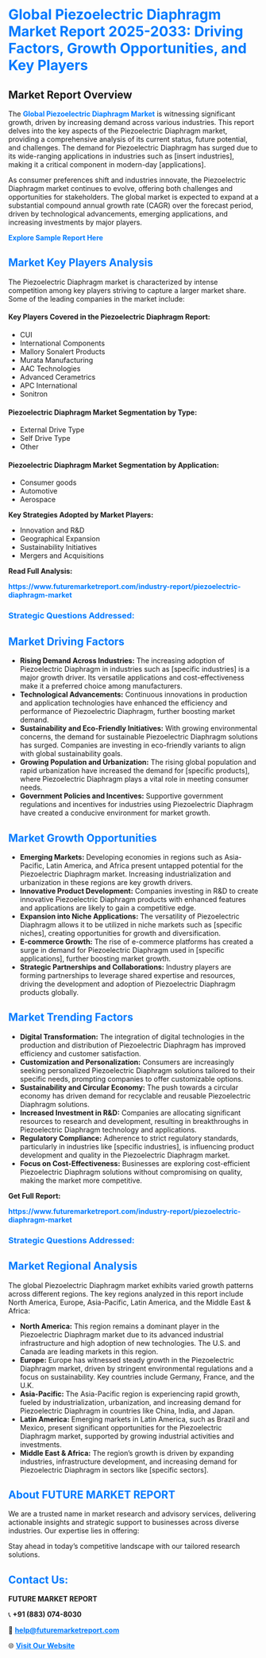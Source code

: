 <h1 style="color: #007BFF;">Global Piezoelectric Diaphragm Market Report 2025-2033: Driving Factors, Growth Opportunities, and Key Players</h1>

<section id="overview">
<h2>Market Report Overview</h2>
<p>The <a href="https://www.futuremarketreport.com/industry-report/piezoelectric-diaphragm-market" style="color: #007BFF; text-decoration: none;"><strong>Global Piezoelectric Diaphragm Market</strong></a> is witnessing significant growth, driven by increasing demand across various industries. This report delves into the key aspects of the Piezoelectric Diaphragm market, providing a comprehensive analysis of its current status, future potential, and challenges. The demand for Piezoelectric Diaphragm has surged due to its wide-ranging applications in industries such as [insert industries], making it a critical component in modern-day [applications].</p>
<p>As consumer preferences shift and industries innovate, the Piezoelectric Diaphragm market continues to evolve, offering both challenges and opportunities for stakeholders. The global market is expected to expand at a substantial compound annual growth rate (CAGR) over the forecast period, driven by technological advancements, emerging applications, and increasing investments by major players.</p>
</section>

<section id="overview">
<p><a href="https://www.futuremarketreport.com/request-sample/reportId=102539" style="color: #007BFF; text-decoration: none;"><strong>Explore Sample Report Here</strong></a></p>
</section>

<section id="key-players">
<h2 style="color: #007BFF;">Market Key Players Analysis</h2>
<p>The Piezoelectric Diaphragm market is characterized by intense competition among key players striving to capture a larger market share. Some of the leading companies in the market include:</p>
<h4>Key Players Covered in the Piezoelectric Diaphragm Report:</h4>
<ul><li>CUI</li><li>International Components</li><li>Mallory Sonalert Products</li><li>Murata Manufacturing</li><li>AAC Technologies</li><li>Advanced Cerametrics</li><li>APC International</li><li>Sonitron</li></ul>
<h4>Piezoelectric Diaphragm Market Segmentation by Type:</h4>
<ul><li>External Drive Type</li><li>Self Drive Type</li><li>Other</li></ul>

<h4>Piezoelectric Diaphragm Market Segmentation by Application:</h4>
<ul><li>Consumer goods</li><li>Automotive</li><li>Aerospace</li></ul>
<p><strong>Key Strategies Adopted by Market Players:</strong></p>
<ul>
<li>Innovation and R&D</li>
<li>Geographical Expansion</li>
<li>Sustainability Initiatives</li>
<li>Mergers and Acquisitions</li>
</ul>
</section>

<section>
<p><strong>Read Full Analysis: </strong></p><a href="https://www.futuremarketreport.com/industry-report/piezoelectric-diaphragm-market" style="color: #007BFF; text-decoration: none;"><strong>https://www.futuremarketreport.com/industry-report/piezoelectric-diaphragm-market</strong></a>
<h3 style="color: #007BFF;">Strategic Questions Addressed:</h3>
</section>

<section id="driving-factors">
<h2 style="color: #007BFF;">Market Driving Factors</h2>
<ul>
<li><strong>Rising Demand Across Industries:</strong> The increasing adoption of Piezoelectric Diaphragm in industries such as [specific industries] is a major growth driver. Its versatile applications and cost-effectiveness make it a preferred choice among manufacturers.</li>
<li><strong>Technological Advancements:</strong> Continuous innovations in production and application technologies have enhanced the efficiency and performance of Piezoelectric Diaphragm, further boosting market demand.</li>
<li><strong>Sustainability and Eco-Friendly Initiatives:</strong> With growing environmental concerns, the demand for sustainable Piezoelectric Diaphragm solutions has surged. Companies are investing in eco-friendly variants to align with global sustainability goals.</li>
<li><strong>Growing Population and Urbanization:</strong> The rising global population and rapid urbanization have increased the demand for [specific products], where Piezoelectric Diaphragm plays a vital role in meeting consumer needs.</li>
<li><strong>Government Policies and Incentives:</strong> Supportive government regulations and incentives for industries using Piezoelectric Diaphragm have created a conducive environment for market growth.</li>
</ul>
</section>

<section id="growth-opportunities">
<h2 style="color: #007BFF;">Market Growth Opportunities</h2>
<ul>
<li><strong>Emerging Markets:</strong> Developing economies in regions such as Asia-Pacific, Latin America, and Africa present untapped potential for the Piezoelectric Diaphragm market. Increasing industrialization and urbanization in these regions are key growth drivers.</li>
<li><strong>Innovative Product Development:</strong> Companies investing in R&D to create innovative Piezoelectric Diaphragm products with enhanced features and applications are likely to gain a competitive edge.</li>
<li><strong>Expansion into Niche Applications:</strong> The versatility of Piezoelectric Diaphragm allows it to be utilized in niche markets such as [specific niches], creating opportunities for growth and diversification.</li>
<li><strong>E-commerce Growth:</strong> The rise of e-commerce platforms has created a surge in demand for Piezoelectric Diaphragm used in [specific applications], further boosting market growth.</li>
<li><strong>Strategic Partnerships and Collaborations:</strong> Industry players are forming partnerships to leverage shared expertise and resources, driving the development and adoption of Piezoelectric Diaphragm products globally.</li>
</ul>
</section>

<section id="trending-factors">
<h2 style="color: #007BFF;">Market Trending Factors</h2>
<ul>
<li><strong>Digital Transformation:</strong> The integration of digital technologies in the production and distribution of Piezoelectric Diaphragm has improved efficiency and customer satisfaction.</li>
<li><strong>Customization and Personalization:</strong> Consumers are increasingly seeking personalized Piezoelectric Diaphragm solutions tailored to their specific needs, prompting companies to offer customizable options.</li>
<li><strong>Sustainability and Circular Economy:</strong> The push towards a circular economy has driven demand for recyclable and reusable Piezoelectric Diaphragm solutions.</li>
<li><strong>Increased Investment in R&D:</strong> Companies are allocating significant resources to research and development, resulting in breakthroughs in Piezoelectric Diaphragm technology and applications.</li>
<li><strong>Regulatory Compliance:</strong> Adherence to strict regulatory standards, particularly in industries like [specific industries], is influencing product development and quality in the Piezoelectric Diaphragm market.</li>
<li><strong>Focus on Cost-Effectiveness:</strong> Businesses are exploring cost-efficient Piezoelectric Diaphragm solutions without compromising on quality, making the market more competitive.</li>
</ul>
</section>

<section>
<p><strong>Get Full Report: </strong></p><a href="https://www.futuremarketreport.com/industry-report/piezoelectric-diaphragm-market" style="color: #007BFF; text-decoration: none;"><strong>https://www.futuremarketreport.com/industry-report/piezoelectric-diaphragm-market</strong></a>
<h3 style="color: #007BFF;">Strategic Questions Addressed:</h3>
</section>


<section id="regional-analysis">
<h2 style="color: #007BFF;">Market Regional Analysis</h2>
<p>The global Piezoelectric Diaphragm market exhibits varied growth patterns across different regions. The key regions analyzed in this report include North America, Europe, Asia-Pacific, Latin America, and the Middle East & Africa:</p>
<ul>
<li><strong>North America:</strong> This region remains a dominant player in the Piezoelectric Diaphragm market due to its advanced industrial infrastructure and high adoption of new technologies. The U.S. and Canada are leading markets in this region.</li>
<li><strong>Europe:</strong> Europe has witnessed steady growth in the Piezoelectric Diaphragm market, driven by stringent environmental regulations and a focus on sustainability. Key countries include Germany, France, and the U.K.</li>
<li><strong>Asia-Pacific:</strong> The Asia-Pacific region is experiencing rapid growth, fueled by industrialization, urbanization, and increasing demand for Piezoelectric Diaphragm in countries like China, India, and Japan.</li>
<li><strong>Latin America:</strong> Emerging markets in Latin America, such as Brazil and Mexico, present significant opportunities for the Piezoelectric Diaphragm market, supported by growing industrial activities and investments.</li>
<li><strong>Middle East & Africa:</strong> The region’s growth is driven by expanding industries, infrastructure development, and increasing demand for Piezoelectric Diaphragm in sectors like [specific sectors].</li>
</ul>
</section>

<footer>
<h2 style="color: #007BFF;">About FUTURE MARKET REPORT</h2>
<p>We are a trusted name in market research and advisory services, delivering actionable insights and strategic support to businesses across diverse industries. Our expertise lies in offering:</p>

<p>Stay ahead in today’s competitive landscape with our tailored research solutions.</p>

<h2 style="color: #007BFF;">Contact Us:</h2>
<p><strong>FUTURE MARKET REPORT</strong></p>
<p>📞 <strong>+91 (883) 074-8030</strong></p>
<p>📧 <strong><a href="mailto:help@futuremarketreport.com" style="color: #007BFF;">help@futuremarketreport.com</a></strong></p>
<p>🌐 <strong><a href="https://www.futuremarketreport.com/" style="color: #007BFF;">Visit Our Website</a></strong></p>
</footer>